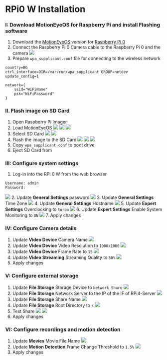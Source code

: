 # RPi0 W Installation

### I: Download MotionEyeOS for Raspberry Pi and install Flashing software
1. Download the [MotionEyeOS](https://github.com/ccrisan/motioneyeos/wiki/Supported-Devices#raspberry-pi-a-b-a-b-compute-module-zero-and-zero-w-models) version for [Raspberry Pi 0](https://github.com/ccrisan/motioneyeos/releases/download/20200606/motioneyeos-raspberrypi-20200606.img.xz)
2. Connect the Raspberry Pi 0 Camera cable to the Raspberry Pi 0 and the camera
![](images\RPi0\1.2.png)
3. Prepare `wpa_supplicant.conf` file for connecting to the wireless network
```
country=BG
ctrl_interface=DIR=/var/run/wpa_supplicant GROUP=netdev
update_config=1

network={
    ssid="WiFiName"
    psk="WiFiPassword"
}
```

### II. Flash image on SD Card
1. Open Raspberry Pi Imager
2. Load MotionEyeOS
![](images\RPi0\2.2.1.png)
![](images\RPi0\2.2.2.png)
![](images\RPi0\2.2.3.png)
3. Select SD Card
![](images\RPi0\2.3.1.png)
![](images\RPi0\2.3.2.png)
4. Flash the image to the SD Card
![](images\RPi0\2.4.1.png)
![](images\RPi0\2.4.2.png)
![](images\RPi0\2.4.3.png)
5. Copy `wpa_supplicant.conf` to boot drive
6. Eject SD Card from 


### III: Configure system settings
1. Log-in into the RPi 0 W from the web browser
```
Username: admin
Password:
```
![](images\RPi0\3.1.png)
2. Update **General Settings** password
![](images\RPi0\3.2.png)
3. Update **General Settings** Time Zone
![](images\RPi0\3.3.png)
4. Update **General Settings** Hostname
![](images\RPi0\3.4.png)
5. Update **Expert Settings** Overclocking to `turbo`
![](images\RPi0\3.5.png)
6. Update **Expert Settings** Enable System Monitoring to `ON`
![](images\RPi0\3.6.png)
7. Apply changes


### IV: Configure Camera details
1. Update **Video Device** Camera Name
![](images\RPi0\4.1.png)
2. Update **Video Device** Video Resolution to `1000x1000`
![](images\RPi0\4.2.png)
3. Update **Video Device** Frame Rate to `15`
![](images\RPi0\4.3.png)
4. Update **Video Streaming** Streaming Quality to `50%`
![](images\RPi0\4.4.png)
5. Apply changes


### V: Configure external storage
1. Update **File Storage** Storage Device to `Network Share`
![](images\RPi0\5.1.png)
2. Update **File Storage** Network Server to the IP of the IF of RPi4-Server
![](images\RPi0\5.2.png)
3. Update **File Storage** Share Name
![](images\RPi0\5.3.png)
4. Update **File Storage** Root Directory to `/`
![](images\RPi0\5.4.png)
5. Test Share
![](images\RPi0\5.5.1.png)
![](images\RPi0\5.5.2.png)
6. Apply changes


### VI: Configure recordings and motion detection
1. Update **Movies** Movie File Name
![](images\RPi0\6.1.png)
2. Update **Motion Detection** Frame Change Threshold to `1.5%`
![](images\RPi0\6.2.png)
3. Apply changes